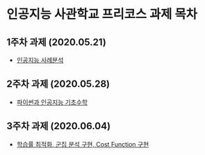 # 인공지능 사관학교 프리코스 과제 목차

## 1주차 과제 (2020.05.21)

- [인공지능 사례분석](Pre_Course_1주차_과제.ipynb)

## 2주차 과제 (2020.05.28)

- [파이썬과 인공지능 기초수학](Pre_Course_2주차_과제.ipynb)

## 3주차 과제 (2020.06.04)

- [학습률 최적화, 군집 분석 구현, Cost Function 구현](Pre_Course_3주차_과제.ipynb)
